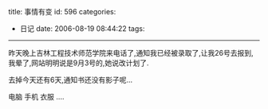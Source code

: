 title: 事情有变
id: 596
categories:
  - 日记
date: 2006-08-19 08:44:22
tags:
---

昨天晚上吉林工程技术师范学院来电话了,通知我已经被录取了,让我26号去报到,我晕了,网站明明说是9月3号的,她说改计划了.

去掉今天还有6天,通知书还没有影子呢...

电脑 手机 衣服 ....